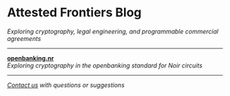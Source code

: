 # Attested Frontiers Blog

*Exploring cryptography, legal engineering, and programmable commercial agreements*

---

<!-- **[Transforming Global Trade with Programmable Commercial Agreements](./pca)**  
*An overview of Programmable Commerical Agreements (PCAs) and their ability to transform global commerce* -->

**[openbanking.nr](./openbanking.nr)**  
*Exploring cryptography in the openbanking standard for Noir circuits*

---

*[Contact us](mailto:contact@attestedfrontiers.xyz) with questions or suggestions*